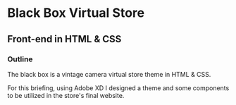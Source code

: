 # Black Box Virtual Store
## Front-end in HTML & CSS

### Outline

The black box is a vintage camera virtual store theme in HTML & CSS.

For this briefing, using Adobe XD  I designed a theme and some components to be utilized in the store's final website. 
